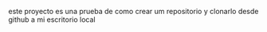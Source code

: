 este proyecto es una prueba de como crear um repositorio y clonarlo desde github a mi escritorio local
